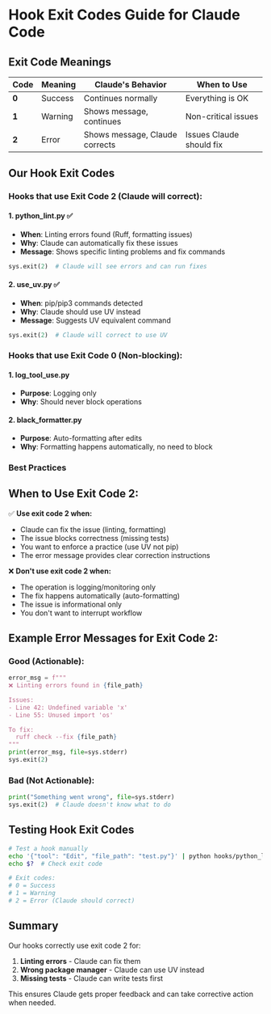 # Hook Exit Codes Guide for Claude Code

## Exit Code Meanings

| Code | Meaning | Claude's Behavior | When to Use |
|------|---------|------------------|------------|
| **0** | Success | Continues normally | Everything is OK |
| **1** | Warning | Shows message, continues | Non-critical issues |
| **2** | Error | Shows message, Claude corrects | Issues Claude should fix |

## Our Hook Exit Codes

### Hooks that use Exit Code 2 (Claude will correct):

#### 1. **python_lint.py** ✅
- **When**: Linting errors found (Ruff, formatting issues)
- **Why**: Claude can automatically fix these issues
- **Message**: Shows specific linting problems and fix commands
```python
sys.exit(2)  # Claude will see errors and can run fixes
```

#### 2. **use_uv.py** ✅
- **When**: pip/pip3 commands detected
- **Why**: Claude should use UV instead
- **Message**: Suggests UV equivalent command
```python
sys.exit(2)  # Claude will correct to use UV
```

### Hooks that use Exit Code 0 (Non-blocking):

#### 1. **log_tool_use.py**
- **Purpose**: Logging only
- **Why**: Should never block operations

#### 2. **black_formatter.py**
- **Purpose**: Auto-formatting after edits
- **Why**: Formatting happens automatically, no need to block

### Best Practices

## When to Use Exit Code 2:

✅ **Use exit code 2 when:**
- Claude can fix the issue (linting, formatting)
- The issue blocks correctness (missing tests)
- You want to enforce a practice (use UV not pip)
- The error message provides clear correction instructions

❌ **Don't use exit code 2 when:**
- The operation is logging/monitoring only
- The fix happens automatically (auto-formatting)
- The issue is informational only
- You don't want to interrupt workflow

## Example Error Messages for Exit Code 2:

### Good (Actionable):
```python
error_msg = f"""
❌ Linting errors found in {file_path}

Issues:
- Line 42: Undefined variable 'x'
- Line 55: Unused import 'os'

To fix:
  ruff check --fix {file_path}
"""
print(error_msg, file=sys.stderr)
sys.exit(2)
```

### Bad (Not Actionable):
```python
print("Something went wrong", file=sys.stderr)
sys.exit(2)  # Claude doesn't know what to do
```

## Testing Hook Exit Codes

```bash
# Test a hook manually
echo '{"tool": "Edit", "file_path": "test.py"}' | python hooks/python_lint.py
echo $?  # Check exit code

# Exit codes:
# 0 = Success
# 1 = Warning  
# 2 = Error (Claude should correct)
```

## Summary

Our hooks correctly use exit code 2 for:
1. **Linting errors** - Claude can fix them
2. **Wrong package manager** - Claude can use UV instead
3. **Missing tests** - Claude can write tests first

This ensures Claude gets proper feedback and can take corrective action when needed.